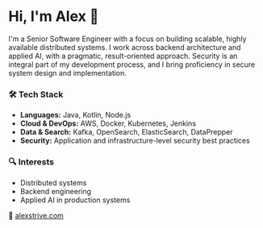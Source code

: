 # Hi, I'm Alex 👋

I'm a Senior Software Engineer with a focus on building scalable, highly available distributed systems. I work across backend architecture and applied AI, with a pragmatic, result-oriented approach. Security is an integral part of my development process, and I bring proficiency in secure system design and implementation.

### 🛠️ Tech Stack
- **Languages:** Java, Kotlin, Node.js  
- **Cloud & DevOps:** AWS, Docker, Kubernetes, Jenkins  
- **Data & Search:** Kafka, OpenSearch, ElasticSearch, DataPrepper  
- **Security:** Application and infrastructure-level security best practices

### 🔍 Interests
- Distributed systems
- Backend engineering
- Applied AI in production systems

🔗 [alexstrive.com](https://alexstrive.com)
